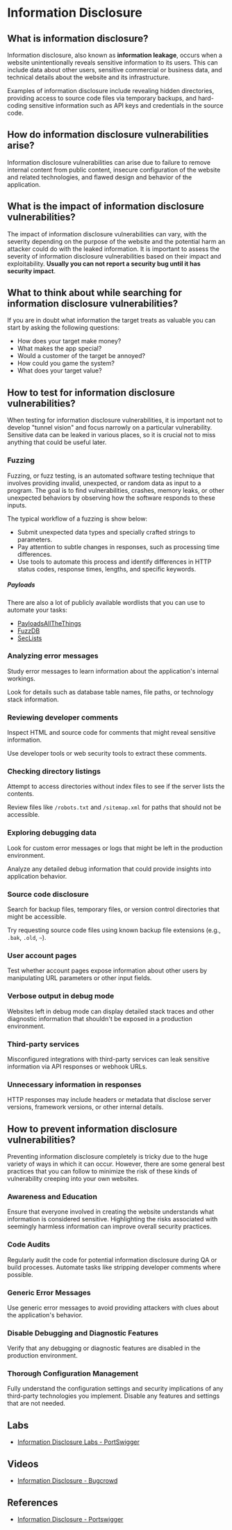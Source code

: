 # Information Disclosure
 
## What is information disclosure?
 
Information disclosure, also known as **information leakage**, occurs when a website unintentionally reveals sensitive information to its users. This can include data about other users, sensitive commercial or business data, and technical details about the website and its infrastructure.
 
Examples of information disclosure include revealing hidden directories, providing access to source code files via temporary backups, and hard-coding sensitive information such as API keys and credentials in the source code.
 
## How do information disclosure vulnerabilities arise?
 
Information disclosure vulnerabilities can arise due to failure to remove internal content from public content, insecure configuration of the website and related technologies, and flawed design and behavior of the application.
 
## What is the impact of information disclosure vulnerabilities?
 
The impact of information disclosure vulnerabilities can vary, with the severity depending on the purpose of the website and the potential harm an attacker could do with the leaked information. It is important to assess the severity of information disclosure vulnerabilities based on their impact and exploitability. **Usually you can not report a security bug until it has security impact**.

## What to think about while searching for information disclosure vulnerabilities?

If you are in doubt what information the target treats as valuable you can start by asking the following questions:

- How does your target make money?
- What makes the app special?
- Would a customer of the target be annoyed?
- How could you game the system?
- What does your target value?

## How to test for information disclosure vulnerabilities?
 
When testing for information disclosure vulnerabilities, it is important not to develop "tunnel vision" and focus narrowly on a particular vulnerability. Sensitive data can be leaked in various places, so it is crucial not to miss anything that could be useful later.

### Fuzzing

Fuzzing, or fuzz testing, is an automated software testing technique that involves providing invalid, unexpected, or random data as input to a program. The goal is to find vulnerabilities, crashes, memory leaks, or other unexpected behaviors by observing how the software responds to these inputs.

The typical workflow of a fuzzing is show below:

- Submit unexpected data types and specially crafted strings to parameters.
- Pay attention to subtle changes in responses, such as processing time differences.
- Use tools to automate this process and identify differences in HTTP status codes, response times, lengths, and specific keywords.

##### Payloads

There are also a lot of publicly available wordlists that you can use to automate your tasks:

- [PayloadsAllTheThings](https://github.com/swisskyrepo/PayloadsAllTheThings)
- [FuzzDB](https://github.com/fuzzdb-project/fuzzdb)
- [SecLists](https://github.com/danielmiessler/SecLists/tree/master/Fuzzing)

### Analyzing error messages

Study error messages to learn information about the application's internal workings.

Look for details such as database table names, file paths, or technology stack information.

### Reviewing developer comments

Inspect HTML and source code for comments that might reveal sensitive information.

Use developer tools or web security tools to extract these comments.

### Checking directory listings

Attempt to access directories without index files to see if the server lists the contents.

Review files like `/robots.txt` and `/sitemap.xml` for paths that should not be accessible.

### Exploring debugging data

Look for custom error messages or logs that might be left in the production environment.

Analyze any detailed debug information that could provide insights into application behavior.

### Source code disclosure

Search for backup files, temporary files, or version control directories that might be accessible.

Try requesting source code files using known backup file extensions (e.g., `.bak`, `.old`, `~`).

### User account pages

Test whether account pages expose information about other users by manipulating URL parameters or other input fields.

### Verbose output in debug mode

Websites left in debug mode can display detailed stack traces and other diagnostic information that shouldn't be exposed in a production environment.

### Third-party services

Misconfigured integrations with third-party services can leak sensitive information via API responses or webhook URLs.

### Unnecessary information in responses

HTTP responses may include headers or metadata that disclose server versions, framework versions, or other internal details.

## How to prevent information disclosure vulnerabilities?

Preventing information disclosure completely is tricky due to the huge variety of ways in which it can occur. However, there are some general best practices that you can follow to minimize the risk of these kinds of vulnerability creeping into your own websites. 

### Awareness and Education

Ensure that everyone involved in creating the website understands what information is considered sensitive. Highlighting the risks associated with seemingly harmless information can improve overall security practices.

### Code Audits

Regularly audit the code for potential information disclosure during QA or build processes. Automate tasks like stripping developer comments where possible.

### Generic Error Messages

Use generic error messages to avoid providing attackers with clues about the application's behavior.

### Disable Debugging and Diagnostic Features

Verify that any debugging or diagnostic features are disabled in the production environment.

### Thorough Configuration Management

Fully understand the configuration settings and security implications of any third-party technologies you implement. Disable any features and settings that are not needed​.

## Labs

- [Information Disclosure Labs - PortSwigger](https://portswigger.net/web-security/all-labs#information-disclosure)

## Videos

- [Information Disclosure - Bugcrowd](https://www.youtube.com/watch?v=ZM08KoiBkkI)

## References

- [Information Disclosure - Portswigger](https://portswigger.net/web-security/information-disclosure)
